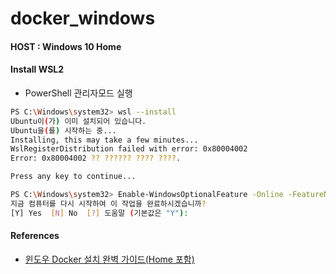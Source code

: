 # docker_windows

#### HOST : Windows 10 Home
#### Install WSL2

* PowerShell 관리자모드 실행
```bash
PS C:\Windows\system32> wsl --install
Ubuntu이(가) 이미 설치되어 있습니다.
Ubuntu을(를) 시작하는 중...
Installing, this may take a few minutes...
WslRegisterDistribution failed with error: 0x80004002
Error: 0x80004002 ?? ?????? ???? ????.

Press any key to continue...

PS C:\Windows\system32> Enable-WindowsOptionalFeature -Online -FeatureName Microsoft-Windows-Subsystem-Linux
지금 컴퓨터를 다시 시작하여 이 작업을 완료하시겠습니까?
[Y] Yes  [N] No  [?] 도움말 (기본값은 "Y"):
```


#### References
* [윈도우 Docker 설치 완벽 가이드(Home 포함)](https://www.lainyzine.com/ko/article/a-complete-guide-to-how-to-install-docker-desktop-on-windows-10/)

